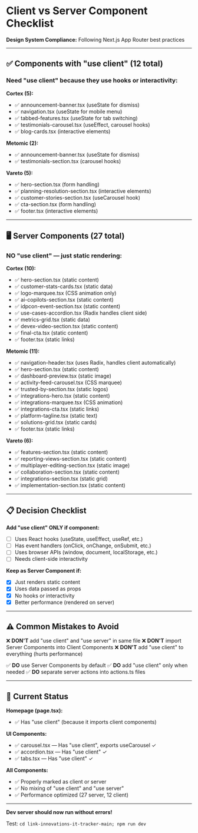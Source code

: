# Client vs Server Component Checklist

**Design System Compliance:** Following Next.js App Router best practices

---

## ✅ Components with "use client" (12 total)

### Need "use client" because they use hooks or interactivity:

**Cortex (5):**

- ✅ announcement-banner.tsx (useState for dismiss)
- ✅ navigation.tsx (useState for mobile menu)
- ✅ tabbed-features.tsx (useState for tab switching)
- ✅ testimonials-carousel.tsx (useEffect, carousel hooks)
- ✅ blog-cards.tsx (interactive elements)

**Metomic (2):**

- ✅ announcement-banner.tsx (useState for dismiss)
- ✅ testimonials-section.tsx (carousel hooks)

**Vareto (5):**

- ✅ hero-section.tsx (form handling)
- ✅ planning-resolution-section.tsx (interactive elements)
- ✅ customer-stories-section.tsx (useCarousel hook)
- ✅ cta-section.tsx (form handling)
- ✅ footer.tsx (interactive elements)

---

## 🖥️ Server Components (27 total)

### NO "use client" — just static rendering:

**Cortex (10):**

- ✅ hero-section.tsx (static content)
- ✅ customer-stats-cards.tsx (static data)
- ✅ logo-marquee.tsx (CSS animation only)
- ✅ ai-copilots-section.tsx (static content)
- ✅ idpcon-event-section.tsx (static content)
- ✅ use-cases-accordion.tsx (Radix handles client side)
- ✅ metrics-grid.tsx (static data)
- ✅ devex-video-section.tsx (static content)
- ✅ final-cta.tsx (static content)
- ✅ footer.tsx (static links)

**Metomic (11):**

- ✅ navigation-header.tsx (uses Radix, handles client automatically)
- ✅ hero-section.tsx (static content)
- ✅ dashboard-preview.tsx (static image)
- ✅ activity-feed-carousel.tsx (CSS marquee)
- ✅ trusted-by-section.tsx (static logos)
- ✅ integrations-hero.tsx (static content)
- ✅ integrations-marquee.tsx (CSS animation)
- ✅ integrations-cta.tsx (static links)
- ✅ platform-tagline.tsx (static text)
- ✅ solutions-grid.tsx (static cards)
- ✅ footer.tsx (static links)

**Vareto (6):**

- ✅ features-section.tsx (static content)
- ✅ reporting-views-section.tsx (static content)
- ✅ multiplayer-editing-section.tsx (static image)
- ✅ collaboration-section.tsx (static content)
- ✅ integrations-section.tsx (static grid)
- ✅ implementation-section.tsx (static content)

---

## 📋 Decision Checklist

**Add "use client" ONLY if component:**

- [ ] Uses React hooks (useState, useEffect, useRef, etc.)
- [ ] Has event handlers (onClick, onChange, onSubmit, etc.)
- [ ] Uses browser APIs (window, document, localStorage, etc.)
- [ ] Needs client-side interactivity

**Keep as Server Component if:**

- [x] Just renders static content
- [x] Uses data passed as props
- [x] No hooks or interactivity
- [x] Better performance (rendered on server)

---

## ⚠️ Common Mistakes to Avoid

❌ **DON'T** add "use client" and "use server" in same file
❌ **DON'T** import Server Components into Client Components
❌ **DON'T** add "use client" to everything (hurts performance)

✅ **DO** use Server Components by default
✅ **DO** add "use client" only when needed
✅ **DO** separate server actions into actions.ts files

---

## 🎯 Current Status

**Homepage (page.tsx):**

- ✅ Has "use client" (because it imports client components)

**UI Components:**

- ✅ carousel.tsx — Has "use client", exports useCarousel ✓
- ✅ accordion.tsx — Has "use client" ✓
- ✅ tabs.tsx — Has "use client" ✓

**All Components:**

- ✅ Properly marked as client or server
- ✅ No mixing of "use client" and "use server"
- ✅ Performance optimized (27 server, 12 client)

---

**Dev server should now run without errors!**

Test: `cd link-innovations-it-tracker-main; npm run dev`



